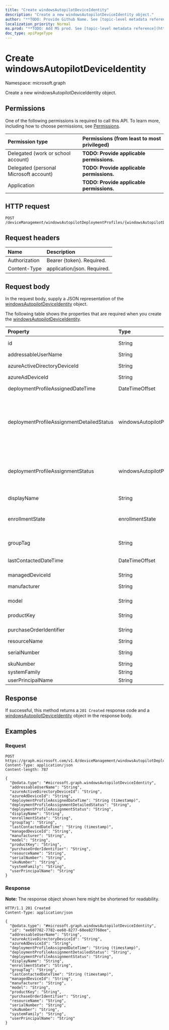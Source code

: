 ```yaml
---
title: "Create windowsAutopilotDeviceIdentity"
description: "Create a new windowsAutopilotDeviceIdentity object."
author: "**TODO: Provide Github Name. See [topic-level metadata reference](https://msgo.azurewebsites.net/add/document/guidelines/metadata.html#topic-level-metadata)**"
localization_priority: Normal
ms.prod: "**TODO: Add MS prod. See [topic-level metadata reference](https://msgo.azurewebsites.net/add/document/guidelines/metadata.html#topic-level-metadata)**"
doc_type: apiPageType
---
```


# Create windowsAutopilotDeviceIdentity
Namespace: microsoft.graph



Create a new windowsAutopilotDeviceIdentity object.

## Permissions
One of the following permissions is required to call this API. To learn more, including how to choose permissions, see [Permissions](/graph/permissions-reference).

|Permission type|Permissions (from least to most privileged)|
|:---|:---|
|Delegated (work or school account)|**TODO: Provide applicable permissions.**|
|Delegated (personal Microsoft account)|**TODO: Provide applicable permissions.**|
|Application|**TODO: Provide applicable permissions.**|

## HTTP request

<!-- {
  "blockType": "ignored"
}
-->
``` http
POST /deviceManagement/windowsAutopilotDeploymentProfiles/{windowsAutopilotDeploymentProfileId}/assignedDevices
```

## Request headers
|Name|Description|
|:---|:---|
|Authorization|Bearer {token}. Required.|
|Content-Type|application/json. Required.|

## Request body
In the request body, supply a JSON representation of the [windowsAutopilotDeviceIdentity](../resources/windowsautopilotdeviceidentity.md) object.

The following table shows the properties that are required when you create the [windowsAutopilotDeviceIdentity](../resources/windowsautopilotdeviceidentity.md).

|Property|Type|Description|
|:---|:---|:---|
|id|String|**TODO: Add Description** Inherited from [entity](../resources/entity.md)|
|addressableUserName|String|Addressable user name.|
|azureActiveDirectoryDeviceId|String|AAD Device ID - to be deprecated|
|azureAdDeviceId|String|AAD Device ID|
|deploymentProfileAssignedDateTime|DateTimeOffset|Profile set time of the Windows autopilot device.|
|deploymentProfileAssignmentDetailedStatus|windowsAutopilotProfileAssignmentDetailedStatus|Profile assignment detailed status of the Windows autopilot device. Possible values are: `none`, `hardwareRequirementsNotMet`, `surfaceHubProfileNotSupported`, `holoLensProfileNotSupported`, `windowsPcProfileNotSupported`.|
|deploymentProfileAssignmentStatus|windowsAutopilotProfileAssignmentStatus|Profile assignment status of the Windows autopilot device. Possible values are: `unknown`, `assignedInSync`, `assignedOutOfSync`, `assignedUnkownSyncState`, `notAssigned`, `pending`, `failed`.|
|displayName|String|Display Name|
|enrollmentState|enrollmentState|Intune enrollment state of the Windows autopilot device. Possible values are: `unknown`, `enrolled`, `pendingReset`, `failed`, `notContacted`, `blocked`.|
|groupTag|String|Group Tag of the Windows autopilot device.|
|lastContactedDateTime|DateTimeOffset|Intune Last Contacted Date Time of the Windows autopilot device.|
|managedDeviceId|String|Managed Device ID|
|manufacturer|String|Oem manufacturer of the Windows autopilot device.|
|model|String|Model name of the Windows autopilot device.|
|productKey|String|Product Key of the Windows autopilot device.|
|purchaseOrderIdentifier|String|Purchase Order Identifier of the Windows autopilot device.|
|resourceName|String|Resource Name.|
|serialNumber|String|Serial number of the Windows autopilot device.|
|skuNumber|String|SKU Number|
|systemFamily|String|System Family|
|userPrincipalName|String|User Principal Name.|



## Response

If successful, this method returns a `201 Created` response code and a [windowsAutopilotDeviceIdentity](../resources/windowsautopilotdeviceidentity.md) object in the response body.

## Examples

### Request
<!-- {
  "blockType": "request",
  "name": "create_windowsautopilotdeviceidentity_from_"
}
-->
``` http
POST https://graph.microsoft.com/v1.0/deviceManagement/windowsAutopilotDeploymentProfiles/{windowsAutopilotDeploymentProfileId}/assignedDevices
Content-Type: application/json
Content-length: 787

{
  "@odata.type": "#microsoft.graph.windowsAutopilotDeviceIdentity",
  "addressableUserName": "String",
  "azureActiveDirectoryDeviceId": "String",
  "azureAdDeviceId": "String",
  "deploymentProfileAssignedDateTime": "String (timestamp)",
  "deploymentProfileAssignmentDetailedStatus": "String",
  "deploymentProfileAssignmentStatus": "String",
  "displayName": "String",
  "enrollmentState": "String",
  "groupTag": "String",
  "lastContactedDateTime": "String (timestamp)",
  "managedDeviceId": "String",
  "manufacturer": "String",
  "model": "String",
  "productKey": "String",
  "purchaseOrderIdentifier": "String",
  "resourceName": "String",
  "serialNumber": "String",
  "skuNumber": "String",
  "systemFamily": "String",
  "userPrincipalName": "String"
}
```


### Response
**Note:** The response object shown here might be shortened for readability.
<!-- {
  "blockType": "response",
  "truncated": true,
  "@odata.type": "microsoft.graph.windowsAutopilotDeviceIdentity"
}
-->
``` http
HTTP/1.1 201 Created
Content-Type: application/json

{
  "@odata.type": "#microsoft.graph.windowsAutopilotDeviceIdentity",
  "id": "ee607782-7782-ee60-8277-60ee827760ee",
  "addressableUserName": "String",
  "azureActiveDirectoryDeviceId": "String",
  "azureAdDeviceId": "String",
  "deploymentProfileAssignedDateTime": "String (timestamp)",
  "deploymentProfileAssignmentDetailedStatus": "String",
  "deploymentProfileAssignmentStatus": "String",
  "displayName": "String",
  "enrollmentState": "String",
  "groupTag": "String",
  "lastContactedDateTime": "String (timestamp)",
  "managedDeviceId": "String",
  "manufacturer": "String",
  "model": "String",
  "productKey": "String",
  "purchaseOrderIdentifier": "String",
  "resourceName": "String",
  "serialNumber": "String",
  "skuNumber": "String",
  "systemFamily": "String",
  "userPrincipalName": "String"
}
```

